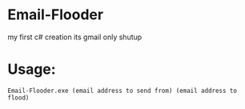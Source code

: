 # Email-Flooder
my first c# creation
its gmail only shutup

<h1>Usage:</h1>

`Email-Flooder.exe (email address to send from) (email address to flood)`
